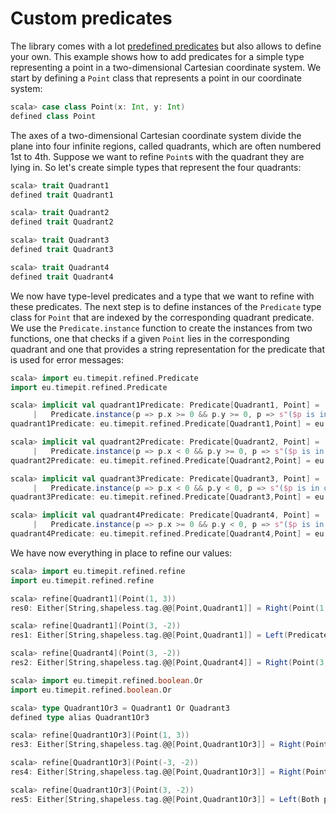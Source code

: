 # Custom predicates

The library comes with a lot [predefined predicates][provided-predicates]
but also allows to define your own. This example shows how to add predicates
for a simple type representing a point in a two-dimensional Cartesian
coordinate system. We start by defining a `Point` class that represents a
point in our coordinate system:

```scala
scala> case class Point(x: Int, y: Int)
defined class Point
```

The axes of a two-dimensional Cartesian coordinate system divide the plane into
four infinite regions, called quadrants, which are often numbered 1st to 4th.
Suppose we want to refine `Point`s with the quadrant they are lying in.
So let's create simple types that represent the four quadrants:

```scala
scala> trait Quadrant1
defined trait Quadrant1

scala> trait Quadrant2
defined trait Quadrant2

scala> trait Quadrant3
defined trait Quadrant3

scala> trait Quadrant4
defined trait Quadrant4
```

We now have type-level predicates and a type that we want to refine with these
predicates. The next step is to define instances of the `Predicate` type class
for `Point` that are indexed by the corresponding quadrant predicate. We use
the `Predicate.instance` function to create the instances from two functions,
one that checks if a given `Point` lies in the corresponding quadrant and one
that provides a string representation for the predicate that is used for error
messages:

```scala
scala> import eu.timepit.refined.Predicate
import eu.timepit.refined.Predicate

scala> implicit val quadrant1Predicate: Predicate[Quadrant1, Point] =
     |   Predicate.instance(p => p.x >= 0 && p.y >= 0, p => s"($p is in quadrant 1)")
quadrant1Predicate: eu.timepit.refined.Predicate[Quadrant1,Point] = eu.timepit.refined.Predicate$$anon$2@5136071c

scala> implicit val quadrant2Predicate: Predicate[Quadrant2, Point] =
     |   Predicate.instance(p => p.x < 0 && p.y >= 0, p => s"($p is in quadrant 2)")
quadrant2Predicate: eu.timepit.refined.Predicate[Quadrant2,Point] = eu.timepit.refined.Predicate$$anon$2@71a0e244

scala> implicit val quadrant3Predicate: Predicate[Quadrant3, Point] =
     |   Predicate.instance(p => p.x < 0 && p.y < 0, p => s"($p is in quadrant 3)")
quadrant3Predicate: eu.timepit.refined.Predicate[Quadrant3,Point] = eu.timepit.refined.Predicate$$anon$2@3c35f8c9

scala> implicit val quadrant4Predicate: Predicate[Quadrant4, Point] =
     |   Predicate.instance(p => p.x >= 0 && p.y < 0, p => s"($p is in quadrant 4)")
quadrant4Predicate: eu.timepit.refined.Predicate[Quadrant4,Point] = eu.timepit.refined.Predicate$$anon$2@660c0c15
```

We have now everything in place to refine our values:

```scala
scala> import eu.timepit.refined.refine
import eu.timepit.refined.refine

scala> refine[Quadrant1](Point(1, 3))
res0: Either[String,shapeless.tag.@@[Point,Quadrant1]] = Right(Point(1,3))

scala> refine[Quadrant1](Point(3, -2))
res1: Either[String,shapeless.tag.@@[Point,Quadrant1]] = Left(Predicate failed: (Point(3,-2) is in quadrant 1).)

scala> refine[Quadrant4](Point(3, -2))
res2: Either[String,shapeless.tag.@@[Point,Quadrant4]] = Right(Point(3,-2))
```

```scala
scala> import eu.timepit.refined.boolean.Or
import eu.timepit.refined.boolean.Or

scala> type Quadrant1Or3 = Quadrant1 Or Quadrant3
defined type alias Quadrant1Or3

scala> refine[Quadrant1Or3](Point(1, 3))
res3: Either[String,shapeless.tag.@@[Point,Quadrant1Or3]] = Right(Point(1,3))

scala> refine[Quadrant1Or3](Point(-3, -2))
res4: Either[String,shapeless.tag.@@[Point,Quadrant1Or3]] = Right(Point(-3,-2))

scala> refine[Quadrant1Or3](Point(3, -2))
res5: Either[String,shapeless.tag.@@[Point,Quadrant1Or3]] = Left(Both predicates of ((Point(3,-2) is in quadrant 1) || (Point(3,-2) is in quadrant 3)) failed. Left: Predicate failed: (Point(3,-2) is in quadrant 1). Right: Predicate failed: (Point(3,-2) is in quadrant 3).)
```

[provided-predicates]: https://github.com/fthomas/refined#provided-predicates
